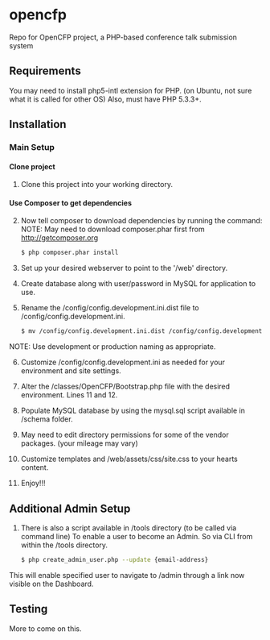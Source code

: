 opencfp
=======

Repo for OpenCFP project, a PHP-based conference talk submission system

Requirements
------------

You may need to install php5-intl extension for PHP. (on Ubuntu, not sure what it is called for other OS)
Also, must have PHP 5.3.3+.


Installation
------------

### Main Setup

#### Clone project

1. Clone this project into your working directory.

#### Use Composer to get dependencies

2. Now tell composer to download dependencies by running the command:
NOTE: May need to download composer.phar first from http://getcomposer.org

    ```bash
    $ php composer.phar install
    ```
3. Set up your desired webserver to point to the '/web' directory.

4. Create database along with user/password in MySQL for application to use.

5. Rename the /config/config.development.ini.dist file to /config/config.development.ini.

    ```bash
    $ mv /config/config.development.ini.dist /config/config.development.ini
    ```
NOTE: Use development or production naming as appropriate.

6. Customize /config/config.development.ini as needed for your environment and site settings.

7. Alter the /classes/OpenCFP/Bootstrap.php file with the desired environment. Lines 11 and 12.

8. Populate MySQL database by using the mysql.sql script available in /schema folder.

9. May need to edit directory permissions for some of the vendor packages. (your mileage may vary)

10. Customize templates and /web/assets/css/site.css to your hearts content.

11. Enjoy!!!


Additional Admin Setup
----------------------

1. There is also a script available in /tools directory (to be called via command line) To enable a user to become an Admin.  So via CLI from within the /tools directory.

    ```bash
    $ php create_admin_user.php --update {email-address}
    ```
This will enable specified user to navigate to /admin through a link now visible on the Dashboard.

Testing
-------

More to come on this.
